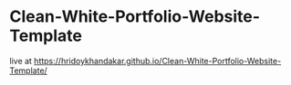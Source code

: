 # Clean-White-Portfolio-Website-Template


live at https://hridoykhandakar.github.io/Clean-White-Portfolio-Website-Template/
